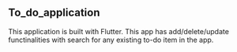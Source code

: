 ## To_do_application


 This application is built with Flutter. This app has add/delete/update functinalities with search for any existing to-do item in the app.
